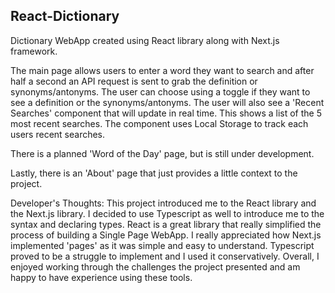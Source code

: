 ## React-Dictionary

Dictionary WebApp created using React library along with Next.js framework. 

The main page allows users to enter a word they want to search and after half a second an API request is sent to grab the definition or synonyms/antonyms. The user can choose using a toggle if they want to see a definition or the synonyms/antonyms. The user will also see a 'Recent Searches' component that will update in real time. This shows a list of the 5 most recent searches. The component uses Local Storage to track each users recent searches. 

There is a planned 'Word of the Day' page, but is still under development.

Lastly, there is an 'About' page that just provides a little context to the project. 


Developer's Thoughts: 
This project introduced me to the React library and the Next.js library. I decided to use Typescript as well to introduce me to the syntax and declaring types. React is a great library that really simplified the process of building a Single Page WebApp. I really appreciated how Next.js implemented 'pages' as it was simple and easy to understand. Typescript proved to be a struggle to implement and I used it conservatively. Overall, I enjoyed working through the challenges the project presented and am happy to have experience using these tools.
